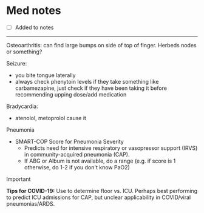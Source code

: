 # Med notes
- [ ] Added to notes
---

Osteoarthritis: can find large bumps on side of top of finger. Herbeds nodes or something?

Seizure:
- you bite tongue laterally
- always check phenytoin levels if they take something like carbamezapine, just check if they have been taking it before recommending upping dose/add medication 

Bradycardia:
- atenolol, metoprolol cause it

Pneumonia
- SMART-COP Score for Pneumonia Severity
	- Predicts need for intensive respiratory or vasopressor support (IRVS) in community-acquired pneumonia (CAP).
	- If ABG or Album is not available, do a range (e.g. if score is 1 otherwise, do 1-2 if you don't know PaO2)

>[!Important]
**Tips for COVID-19:** Use to determine floor vs. ICU. Perhaps best performing to predict ICU admissions for CAP, but unclear applicability in COVID/viral pneumonias/ARDS.
